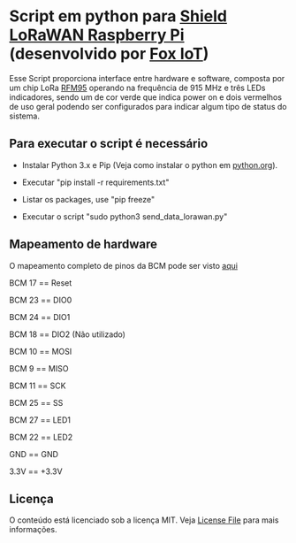 # Script em python para [Shield LoRaWAN Raspberry Pi](https://github.com/fox-iot/Send_CPU_Rpi_LoRaWAN_Shield_Fox/blob/main/doc/Shield_Lora_Foxiot.pdf) (desenvolvido por [Fox IoT](http://foxiot.com.br))

Esse Script proporciona interface entre hardware e software, composta por um chip LoRa [RFM95](http://www.hoperf.com/upload/rf/RFM95_96_97_98W.pdf)
operando na frequência de 915 MHz e três LEDs indicadores, sendo um de cor verde que indica power on e dois vermelhos de uso geral podendo ser configurados para indicar algum tipo de status do sistema.

## Para executar o script é necessário

- Instalar Python 3.x e Pip (Veja como instalar o python em [python.org](https://python.org)).
- Executar "pip install -r requirements.txt"
- Listar os packages, use "pip freeze"

- Executar o script "sudo python3 send_data_lorawan.py"

## Mapeamento de hardware

O mapeamento completo de pinos da BCM pode ser visto [aqui](https://github.com/fox-iot/Send_CPU_Rpi_LoRaWAN_Shield_Fox/blob/main/doc/Raspberry%20Pi%20GPIO%20Pins.png)

BCM 17 == Reset

BCM 23 == DIO0

BCM 24 == DIO1

BCM 18 == DIO2 (Não utilizado)

BCM 10 == MOSI

BCM 9 == MISO

BCM 11 == SCK

BCM 25 == SS

BCM 27 == LED1

BCM 22 == LED2
  
GND  == GND
  
3.3V  == +3.3V  

## Licença

O conteúdo está licenciado sob a licença MIT. Veja [License File](LICENSE) para mais informações.

